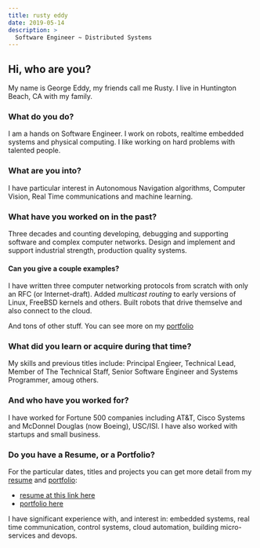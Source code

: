 ```yaml
---
title: rusty eddy
date: 2019-05-14
description: >
  Software Engineer ~ Distributed Systems
---
```


## Hi, who are you?

My name is George Eddy, my friends call me Rusty.  I live in
Huntington Beach, CA with my family.

### What do you do?

I am a hands on Software Engineer.  I work on robots, realtime
embedded systems and physical computing.  I like working on hard
problems with talented people.

### What are you into?
I have particular interest in Autonomous Navigation algorithms,
 Computer Vision, Real Time communications and machine learning.

### What have you worked on in the past?
Three decades and counting developing, debugging and supporting
software and complex computer networks.  Design and implement and
support industrial strength, production quality systems. 

#### Can you give a couple examples?

I have written three computer networking protocols from scratch with
only an RFC (or Internet-draft).  Added _multicast routing_ to early
versions of Linux, FreeBSD kernels and others.  Built robots that
drive themselve and also connect to the cloud.

And tons of other stuff.  You can see more on my [portfolio](/portfolio)

### What did you learn or acquire during that time?

My skills and previous titles include: Principal Engieer,
Technical Lead, Member of The Technical Staff, Senior Software
Engineer and Systems Programmer, amoug others.

### And who have you worked for?
I have worked for Fortune 500 companies including AT&T, Cisco Systems
and McDonnel Douglas (now Boeing), USC/ISI.  I have also worked with
startups and small business.

### Do you have a Resume, or a Portfolio?

For the particular dates, titles and projects you can get more detail
from my [resume](http://resume.rustyeddy.com) and 
[portfolio](http://portfolio.rustyeddy.com):

- [resume at this link here](http://rustyeddy.com/resume)
- [portfolio here](http://rustyeddy.com/portfolio)

I have significant experience with, and interest in: embedded systems,
real time communication, control systems, cloud automation,
building micro-services and devops.

